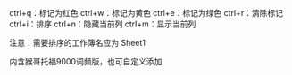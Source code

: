 ctrl+q：标记为红色
ctrl+w：标记为黄色
ctrl+e：标记为绿色
ctrl+r：清除标记
ctrl+i：排序
ctrl+n：隐藏当前列
ctrl+m：显示当前列

注意：需要排序的工作簿名应为 Sheet1

内含猴哥托福9000词频版，也可自定义添加
